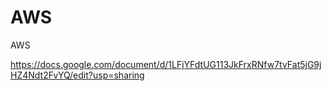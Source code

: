 # AWS
AWS 


https://docs.google.com/document/d/1LFjYFdtUG113JkFrxRNfw7tvFat5jG9jHZ4Ndt2FvYQ/edit?usp=sharing
